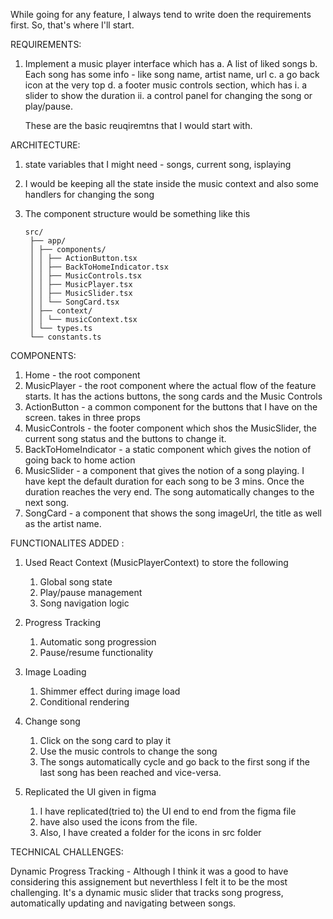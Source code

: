 While going for any feature, I always tend to write doen the requirements first. So, that's where I'll start.

REQUIREMENTS:

1. Implement a music player interface which has
   a. A list of liked songs
   b. Each song has some info - like song name, artist name, url
   c. a go back icon at the very top
   d. a footer music controls section, which has
   i. a slider to show the duration
   ii. a control panel for changing the song or play/pause.

   These are the basic reuqiremtns that I would start with.

ARCHITECTURE:

1. state variables that I might need - songs, current song, isplaying
2. I would be keeping all the state inside the music context and also some handlers for changing the song
3. The component structure would be something like this

   ```
   src/
    ├── app/
    │ ├── components/
    │ │ ├── ActionButton.tsx
    │ │ ├── BackToHomeIndicator.tsx
    │ │ ├── MusicControls.tsx
    │ │ ├── MusicPlayer.tsx
    │ │ ├── MusicSlider.tsx
    │ │ └── SongCard.tsx
    │ ├── context/
    │ │ └── musicContext.tsx
    │ └── types.ts
    └── constants.ts
   ```

COMPONENTS:

1. Home - the root component
2. MusicPlayer - the root component where the actual flow of the feature starts. It has the actions buttons, the song cards and the Music Controls
3. ActionButton - a common component for the buttons that I have on the screen. takes in three props
4. MusicControls - the footer component which shos the MusicSlider, the current song status and the buttons to change it.
5. BackToHomeIndicator - a static component which gives the notion of going back to home action
6. MusicSlider - a component that gives the notion of a song playing. I have kept the default duration for each song to be 3 mins. Once the duration reaches the very end. The song automatically changes to the next song.
7. SongCard - a component that shows the song imageUrl, the title as well as the artist name.

FUNCTIONALITES ADDED :

1. Used React Context (MusicPlayerContext) to store the following

   1. Global song state
   2. Play/pause management
   3. Song navigation logic

2. Progress Tracking

   1. Automatic song progression
   2. Pause/resume functionality

3. Image Loading

   1. Shimmer effect during image load
   2. Conditional rendering

4. Change song

   1. Click on the song card to play it
   2. Use the music controls to change the song
   3. The songs automatically cycle and go back to the first song if the last song has been reached and vice-versa.

5. Replicated the UI given in figma
   1. I have replicated(tried to) the UI end to end from the figma file
   2. have also used the icons from the file.
   3. Also, I have created a folder for the icons in src folder

TECHNICAL CHALLENGES:

Dynamic Progress Tracking - Although I think it was a good to have considering this assignement but neverthless I felt it to be the most challenging. It's a dynamic music slider that tracks song progress, automatically updating and navigating between songs.
